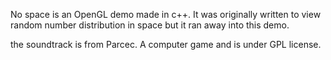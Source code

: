 No space is an OpenGL demo made in c++. It was originally written to view random number distribution in space but it ran away into this demo. 

the soundtrack is from Parcec. A computer game and is under GPL license.

